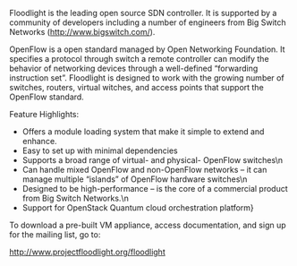 Floodlight is the leading open source SDN controller. It is supported by a community of developers including a number of engineers from Big Switch Networks (http://www.bigswitch.com/).

OpenFlow is a open standard managed by Open Networking Foundation. It specifies a protocol through switch a remote controller can modify the behavior of networking devices through a well-defined “forwarding instruction set”. Floodlight is designed to work with the growing number of switches, routers, virtual witches, and access points that support the OpenFlow standard.

Feature Highlights:

- Offers a module loading system that make it simple to extend and enhance.
- Easy to set up with minimal dependencies
- Supports a broad range of virtual- and physical- OpenFlow switches\n
- Can handle mixed OpenFlow and non-OpenFlow networks – it can manage multiple “islands” of OpenFlow hardware switches\n
- Designed to be high-performance – is the core of a commercial product from Big Switch Networks.\n
- Support for OpenStack Quantum cloud orchestration platform}

To download a pre-built VM appliance, access documentation, and sign up for the mailing list, go to:

  http://www.projectfloodlight.org/floodlight
